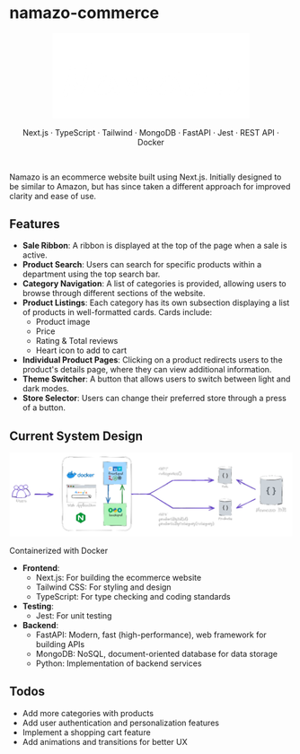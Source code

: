 # namazo-commerce

<p align="center">
  <img src="./ui/src/util/img/namazo_dark.png" width="350" alt="namazo logo">
</p>

<p align="center">
  Next.js · TypeScript · Tailwind · MongoDB · FastAPI · Jest · REST API · Docker
</p>

<br/>

Namazo is an ecommerce website built using Next.js. Initially designed to be similar to Amazon, but has since taken a different approach for improved clarity and ease of use.

## Features

* **Sale Ribbon**: A ribbon is displayed at the top of the page when a sale is active.
* **Product Search**: Users can search for specific products within a department using the top search bar.
* **Category Navigation**: A list of categories is provided, allowing users to browse through different sections
of the website.
* **Product Listings**: Each category has its own subsection displaying a list of products in well-formatted
cards. Cards include:
    - Product image
    - Price
    - Rating & Total reviews
    - Heart icon to add to cart
* **Individual Product Pages**: Clicking on a product redirects users to the product's details page, where they
can view additional information.
* **Theme Switcher**: A button that allows users to switch between light and dark modes.
* **Store Selector**: Users can change their preferred store through a press of a button.

## Current System Design

<p align="center">
  <img src="./sd_namazo.png" width="950" alt="system design">
</p>

Containerized with Docker

* **Frontend**:
    - Next.js: For building the ecommerce website
    - Tailwind CSS: For styling and design
    - TypeScript: For type checking and coding standards
* **Testing**:
    - Jest: For unit testing
* **Backend**:
    - FastAPI: Modern, fast (high-performance), web framework for building APIs
    - MongoDB: NoSQL, document-oriented database for data storage
    - Python: Implementation of backend services

## Todos
- Add more categories with products
- Add user authentication and personalization features
- Implement a shopping cart feature
- Add animations and transitions for better UX

